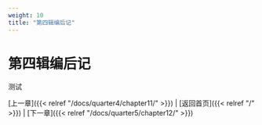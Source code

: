 ```yaml
---
weight: 10
title: "第四辑编后记"
---
```


# 第四辑编后记

测试

[上一章]({{< relref "/docs/quarter4/chapter11/" >}}) | [返回首页]({{< relref "/" >}}) | [下一章]({{< relref "/docs/quarter5/chapter12/" >}})